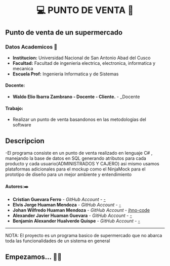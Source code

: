 # **<center> 💻 PUNTO DE VENTA 🛒 </center>**

## Punto de venta de un supermercado

### Datos Academicos 📖

- **Institucion:** Universidad Nacional de San Antonio Abad del Cusco
- **Facultad:** Facultad de ingenieria electrica, electronica, informatica y mecanica
- **Escuela Prof:** Ingenieria Informatica y de Sistemas

#### Docente:

- **Waldo Elio Ibarra Zambrano - Docente - Cliente.** - _Docente

#### Trabajo:

- Realizar un punto de venta basandonos en las metodologias del software

## Descripcion
-El programa consiste en un punto de venta realizado en lenguaje C# , manejando la base de datos en SQL generando atributos para cada producto y cada usuario(ADMINISTRADOS Y CAJERO) asi mismo usamos plataformas adicionales para el mockup como el NinjaMock para el prototipo de diseño para un mejor ambiente y entendimiento

#### Autores:✒️

- **Cristian Guevara Ferro** - _GitHub Account_ - [-](https://github.com/cristian1938)
- **Elvis Jorge Huaman Mendoza** - _GitHub Account_ - [-](https://github.com/-)
- **Johan Wilfredo Huaman Mendoza** - _GitHub Account_ - [jhno-code](https://github.com/jhno-code)
- **Alexander Javier Huaman Guevara** - _GitHub Account_ - [-](https://github.com/-)
- **Benjamin Alexander Hualverde Quispe** - _GitHub Account_ - [-](https://github.com/-)



---

NOTA: El proyecto es un programa basico de supermercado que no abarca toda las funcionalidades de un sistema en general 

## Empezamos... 🛒🛒

